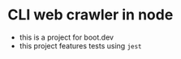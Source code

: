 # CLI web crawler in node
- this is a project for boot.dev
- this project features tests using `jest`